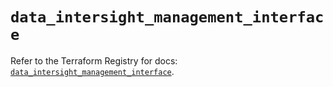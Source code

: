 # `data_intersight_management_interface`

Refer to the Terraform Registry for docs: [`data_intersight_management_interface`](https://registry.terraform.io/providers/ciscodevnet/intersight/1.0.71/docs/data-sources/management_interface).
